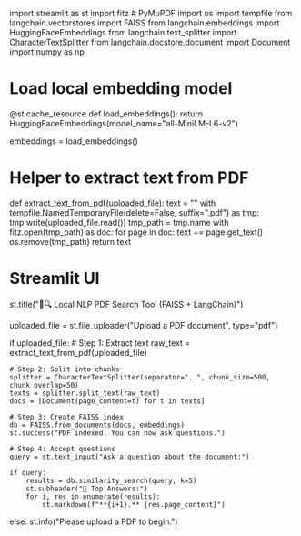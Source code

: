 import streamlit as st
import fitz  # PyMuPDF
import os
import tempfile
from langchain.vectorstores import FAISS
from langchain.embeddings import HuggingFaceEmbeddings
from langchain.text_splitter import CharacterTextSplitter
from langchain.docstore.document import Document
import numpy as np

# Load local embedding model
@st.cache_resource
def load_embeddings():
    return HuggingFaceEmbeddings(model_name="all-MiniLM-L6-v2")

embeddings = load_embeddings()

# Helper to extract text from PDF
def extract_text_from_pdf(uploaded_file):
    text = ""
    with tempfile.NamedTemporaryFile(delete=False, suffix=".pdf") as tmp:
        tmp.write(uploaded_file.read())
        tmp_path = tmp.name
    with fitz.open(tmp_path) as doc:
        for page in doc:
            text += page.get_text()
    os.remove(tmp_path)
    return text

# Streamlit UI
st.title("📄🔍 Local NLP PDF Search Tool (FAISS + LangChain)")

uploaded_file = st.file_uploader("Upload a PDF document", type="pdf")

if uploaded_file:
    # Step 1: Extract text
    raw_text = extract_text_from_pdf(uploaded_file)

    # Step 2: Split into chunks
    splitter = CharacterTextSplitter(separator=". ", chunk_size=500, chunk_overlap=50)
    texts = splitter.split_text(raw_text)
    docs = [Document(page_content=t) for t in texts]

    # Step 3: Create FAISS index
    db = FAISS.from_documents(docs, embeddings)
    st.success("PDF indexed. You can now ask questions.")

    # Step 4: Accept questions
    query = st.text_input("Ask a question about the document:")

    if query:
        results = db.similarity_search(query, k=5)
        st.subheader("🔎 Top Answers:")
        for i, res in enumerate(results):
            st.markdown(f"**{i+1}.** {res.page_content}")
else:
    st.info("Please upload a PDF to begin.")
